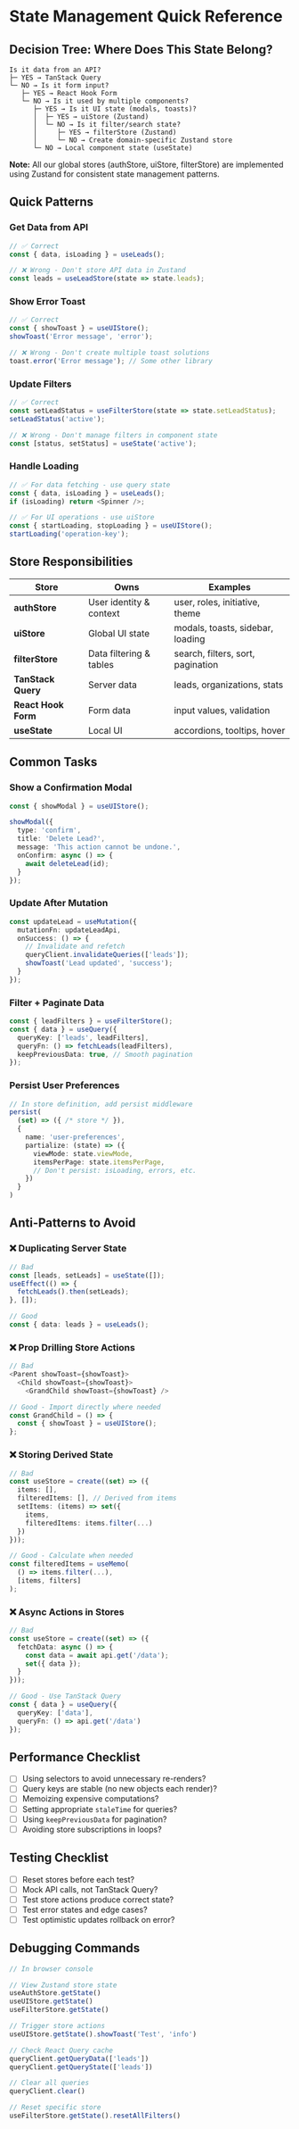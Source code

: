 # State Management Quick Reference

## Decision Tree: Where Does This State Belong?

```
Is it data from an API?
├─ YES → TanStack Query
└─ NO → Is it form input?
   ├─ YES → React Hook Form  
   └─ NO → Is it used by multiple components?
      ├─ YES → Is it UI state (modals, toasts)?
      │  ├─ YES → uiStore (Zustand)
      │  └─ NO → Is it filter/search state?
      │     ├─ YES → filterStore (Zustand)
      │     └─ NO → Create domain-specific Zustand store
      └─ NO → Local component state (useState)
```

**Note:** All our global stores (authStore, uiStore, filterStore) are implemented using Zustand for consistent state management patterns.

## Quick Patterns

### Get Data from API
```typescript
// ✅ Correct
const { data, isLoading } = useLeads();

// ❌ Wrong - Don't store API data in Zustand
const leads = useLeadStore(state => state.leads);
```

### Show Error Toast
```typescript
// ✅ Correct
const { showToast } = useUIStore();
showToast('Error message', 'error');

// ❌ Wrong - Don't create multiple toast solutions
toast.error('Error message'); // Some other library
```

### Update Filters
```typescript
// ✅ Correct
const setLeadStatus = useFilterStore(state => state.setLeadStatus);
setLeadStatus('active');

// ❌ Wrong - Don't manage filters in component state
const [status, setStatus] = useState('active');
```

### Handle Loading
```typescript
// ✅ For data fetching - use query state
const { data, isLoading } = useLeads();
if (isLoading) return <Spinner />;

// ✅ For UI operations - use uiStore
const { startLoading, stopLoading } = useUIStore();
startLoading('operation-key');
```

## Store Responsibilities

| Store | Owns | Examples |
|-------|------|----------|
| **authStore** | User identity & context | user, roles, initiative, theme |
| **uiStore** | Global UI state | modals, toasts, sidebar, loading |
| **filterStore** | Data filtering & tables | search, filters, sort, pagination |
| **TanStack Query** | Server data | leads, organizations, stats |
| **React Hook Form** | Form data | input values, validation |
| **useState** | Local UI | accordions, tooltips, hover |

## Common Tasks

### Show a Confirmation Modal
```typescript
const { showModal } = useUIStore();

showModal({
  type: 'confirm',
  title: 'Delete Lead?',
  message: 'This action cannot be undone.',
  onConfirm: async () => {
    await deleteLead(id);
  }
});
```

### Update After Mutation
```typescript
const updateLead = useMutation({
  mutationFn: updateLeadApi,
  onSuccess: () => {
    // Invalidate and refetch
    queryClient.invalidateQueries(['leads']);
    showToast('Lead updated', 'success');
  }
});
```

### Filter + Paginate Data
```typescript
const { leadFilters } = useFilterStore();
const { data } = useQuery({
  queryKey: ['leads', leadFilters],
  queryFn: () => fetchLeads(leadFilters),
  keepPreviousData: true, // Smooth pagination
});
```

### Persist User Preferences
```typescript
// In store definition, add persist middleware
persist(
  (set) => ({ /* store */ }),
  {
    name: 'user-preferences',
    partialize: (state) => ({
      viewMode: state.viewMode,
      itemsPerPage: state.itemsPerPage,
      // Don't persist: isLoading, errors, etc.
    })
  }
)
```

## Anti-Patterns to Avoid

### ❌ Duplicating Server State
```typescript
// Bad
const [leads, setLeads] = useState([]);
useEffect(() => {
  fetchLeads().then(setLeads);
}, []);

// Good
const { data: leads } = useLeads();
```

### ❌ Prop Drilling Store Actions
```typescript
// Bad
<Parent showToast={showToast}>
  <Child showToast={showToast}>
    <GrandChild showToast={showToast} />

// Good - Import directly where needed
const GrandChild = () => {
  const { showToast } = useUIStore();
};
```

### ❌ Storing Derived State
```typescript
// Bad
const useStore = create((set) => ({
  items: [],
  filteredItems: [], // Derived from items
  setItems: (items) => set({ 
    items, 
    filteredItems: items.filter(...) 
  })
}));

// Good - Calculate when needed
const filteredItems = useMemo(
  () => items.filter(...),
  [items, filters]
);
```

### ❌ Async Actions in Stores
```typescript
// Bad
const useStore = create((set) => ({
  fetchData: async () => {
    const data = await api.get('/data');
    set({ data });
  }
}));

// Good - Use TanStack Query
const { data } = useQuery({
  queryKey: ['data'],
  queryFn: () => api.get('/data')
});
```

## Performance Checklist

- [ ] Using selectors to avoid unnecessary re-renders?
- [ ] Query keys are stable (no new objects each render)?
- [ ] Memoizing expensive computations?
- [ ] Setting appropriate `staleTime` for queries?
- [ ] Using `keepPreviousData` for pagination?
- [ ] Avoiding store subscriptions in loops?

## Testing Checklist

- [ ] Reset stores before each test?
- [ ] Mock API calls, not TanStack Query?
- [ ] Test store actions produce correct state?
- [ ] Test error states and edge cases?
- [ ] Test optimistic updates rollback on error?

## Debugging Commands

```javascript
// In browser console

// View Zustand store state
useAuthStore.getState()
useUIStore.getState()
useFilterStore.getState()

// Trigger store actions
useUIStore.getState().showToast('Test', 'info')

// Check React Query cache
queryClient.getQueryData(['leads'])
queryClient.getQueryState(['leads'])

// Clear all queries
queryClient.clear()

// Reset specific store
useFilterStore.getState().resetAllFilters()
```